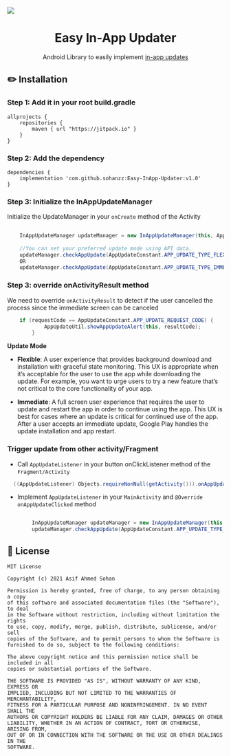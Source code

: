 [![](https://jitpack.io/v/sohanzz/Easy-InApp-Updater.svg)](https://jitpack.io/#sohanzz/Easy-InApp-Updater)


<h1 align="center">Easy In-App Updater</h1>
<p align="center">Android Library to easily implement <a href="https://developer.android.com/guide/app-bundle/in-app-updates">in-app updates</a></p>

## :pencil2: Installation

### Step 1: Add it in your root build.gradle
```Gradle
allprojects {
    repositories {
        maven { url "https://jitpack.io" }
    }
}
```
### Step 2: Add the dependency
```Gradle
dependencies {
    implementation 'com.github.sohanzz:Easy-InApp-Updater:v1.0'
}
```

### Step 3: Initialize the InAppUpdateManager

Initialize the UpdateManager in your `onCreate` method of the Activity 
```java
  
    InAppUpdateManager updateManager = new InAppUpdateManager(this, AppUpdateConstant.APP_UPDATE_REQUEST_CODE);
    
    //You can set your preferred update mode using API data.
    updateManager.checkAppUpdate(AppUpdateConstant.APP_UPDATE_TYPE_FLEXIBLE);
    OR
    updateManager.checkAppUpdate(AppUpdateConstant.APP_UPDATE_TYPE_IMMEDIATE);

```
### Step 3: override onActivityResult method
We need to override `onActivityResult` to detect if the user cancelled the process since the immediate screen can be canceled 

```java
    if (requestCode == AppUpdateConstant.APP_UPDATE_REQUEST_CODE) {
            AppUpdateUtil.showAppUpdateAlert(this, resultCode);
        }
```



**Update Mode**

* **Flexible**: A user experience that provides background download and installation with graceful state monitoring. This UX is appropriate when it’s acceptable for the user to use the app while downloading the update. For example, you want to urge users to try a new feature that’s not critical to the core functionality of your app.

* **Immediate**: A full screen user experience that requires the user to update and restart the app in order to continue using the app. This UX is best for cases where an update is critical for continued use of the app. After a user accepts an immediate update, Google Play handles the update installation and app restart.

### Trigger update from other activity/Fragment


* Call `AppUpdateListener` in your button onClickListener method of the `Fragment/Activity`

```java
  ((AppUpdateListener) Objects.requireNonNull(getActivity())).onAppUpdateClicked();

```

* Implement `AppUpdateListener` in your `MainActivity` and `@Override onAppUpdateClicked` method

```java

        InAppUpdateManager updateManager = new InAppUpdateManager(this, AppUpdateConstant.APP_UPDATE_REQUEST_CODE);
        updateManager.checkAppUpdate(AppUpdateConstant.APP_UPDATE_TYPE_FLEXIBLE);
```


## :page_facing_up: License
```
MIT License

Copyright (c) 2021 Asif Ahmed Sohan

Permission is hereby granted, free of charge, to any person obtaining a copy
of this software and associated documentation files (the "Software"), to deal
in the Software without restriction, including without limitation the rights
to use, copy, modify, merge, publish, distribute, sublicense, and/or sell
copies of the Software, and to permit persons to whom the Software is
furnished to do so, subject to the following conditions:

The above copyright notice and this permission notice shall be included in all
copies or substantial portions of the Software.

THE SOFTWARE IS PROVIDED "AS IS", WITHOUT WARRANTY OF ANY KIND, EXPRESS OR
IMPLIED, INCLUDING BUT NOT LIMITED TO THE WARRANTIES OF MERCHANTABILITY,
FITNESS FOR A PARTICULAR PURPOSE AND NONINFRINGEMENT. IN NO EVENT SHALL THE
AUTHORS OR COPYRIGHT HOLDERS BE LIABLE FOR ANY CLAIM, DAMAGES OR OTHER
LIABILITY, WHETHER IN AN ACTION OF CONTRACT, TORT OR OTHERWISE, ARISING FROM,
OUT OF OR IN CONNECTION WITH THE SOFTWARE OR THE USE OR OTHER DEALINGS IN THE
SOFTWARE.
```
